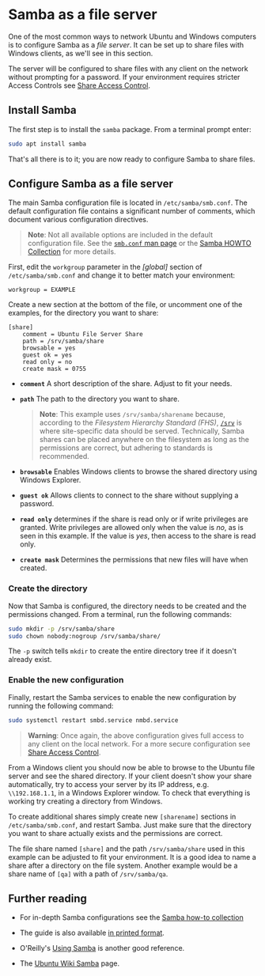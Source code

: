 # Samba as a file server

One of the most common ways to network Ubuntu and Windows computers is to configure Samba as a *file server*. It can be set up to share files with Windows clients, as we'll see in this section. 

The server will be configured to share files with any client on the network without prompting for a password. If your environment requires stricter Access Controls see [Share Access Control](share-access-controls.md).

## Install Samba

The first step is to install the `samba` package. From a terminal prompt enter:

```bash
sudo apt install samba
```

That's all there is to it; you are now ready to configure Samba to share files.

## Configure Samba as a file server

The main Samba configuration file is located in `/etc/samba/smb.conf`. The default configuration file contains a significant number of comments, which document various configuration directives.

> **Note**:
> Not all available options are included in the default configuration file. See the [`smb.conf` man page](https://www.samba.org/samba/docs/current/man-html/smb.conf.5.html) or the [Samba HOWTO Collection](https://www.samba.org/samba/docs/old/Samba3-HOWTO/) for more details.

First, edit the `workgroup` parameter in the *\[global\]* section of `/etc/samba/smb.conf` and change it to better match your environment:

```text
workgroup = EXAMPLE
```

Create a new section at the bottom of the file, or uncomment one of the examples, for the directory you want to share:

```text
[share]
    comment = Ubuntu File Server Share
    path = /srv/samba/share
    browsable = yes
    guest ok = yes
    read only = no
    create mask = 0755
```

- **`comment`**
A short description of the share. Adjust to fit your needs.

- **`path`**
The path to the directory you want to share.
    
  > **Note**:
  > This example uses `/srv/samba/sharename` because, according to the *Filesystem Hierarchy Standard (FHS)*, [`/srv`](http://www.pathname.com/fhs/pub/fhs-2.3.html#SRVDATAFORSERVICESPROVIDEDBYSYSTEM) is where site-specific data should be served. Technically, Samba shares can be placed anywhere on the filesystem as long as the permissions are correct, but adhering to standards is recommended.

- **`browsable`**
Enables Windows clients to browse the shared directory using Windows Explorer.

- **`guest ok`**
Allows clients to connect to the share without supplying a password.

- **`read only`** determines if the share is read only or if write privileges are granted. Write privileges are allowed only when the value is *no*, as is seen in this example. If the value is *yes*, then access to the share is read only.

- **`create mask`**
Determines the permissions that new files will have when created.

### Create the directory

Now that Samba is configured, the directory needs to be created and the permissions changed. From a terminal, run the following commands:

```bash
sudo mkdir -p /srv/samba/share
sudo chown nobody:nogroup /srv/samba/share/
```

The `-p` switch tells `mkdir` to create the entire directory tree if it doesn't already exist.

### Enable the new configuration

Finally, restart the Samba services to enable the new configuration by running the following command:

```bash
sudo systemctl restart smbd.service nmbd.service
```

> **Warning**:
> Once again, the above configuration gives full access to any client on the local network. For a more secure configuration see [Share Access Control](share-access-controls.md).

From a Windows client you should now be able to browse to the Ubuntu file server and see the shared directory. If your client doesn't show your share automatically, try to access your server by its IP address, e.g. `\\192.168.1.1`, in a Windows Explorer window. To check that everything is working try creating a directory from Windows.

To create additional shares simply create new `[sharename]` sections in `/etc/samba/smb.conf`, and restart Samba. Just make sure that the directory you want to share actually exists and the permissions are correct.

The file share named `[share]` and the path `/srv/samba/share` used in this example can be adjusted to fit your environment. It is a good idea to name a share after a directory on the file system. Another example would be a share name of `[qa]` with a path of `/srv/samba/qa`.

## Further reading

  - For in-depth Samba configurations see the [Samba how-to collection](https://www.samba.org/samba/docs/old/Samba3-HOWTO/)

  - The guide is also available [in printed format](http://www.amazon.com/exec/obidos/tg/detail/-/0131882228).

  - O'Reilly's [Using Samba](http://www.oreilly.com/catalog/9780596007690/) is another good reference.

  - The [Ubuntu Wiki Samba](https://help.ubuntu.com/community/Samba) page.
